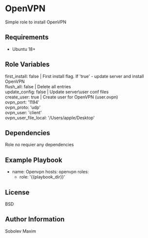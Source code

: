 OpenVPN
=========

Simple role to install OpenVPN

Requirements
------------

- Ubuntu 18+

Role Variables
--------------

first_install: false | First install flag. If 'true' - update server and install OpenVPN<br>
flush_all: false | Delete all entries<br>
update_config: false | Update server\user conf files<br>
create_user: true | Create user for OpenVPN (user.ovpn)<br>
ovpn_port: '1194'<br>
ovpn_proto: 'udp'<br>
ovpn_user: 'client'<br>
ovpn_user_file_local: '/Users/apple/Desktop'<br>

Dependencies
------------

Role no requier any dependencies

Example Playbook
----------------

- name: Openvpn
  hosts: openvpn
  roles:
    - role: '{{playbook_dir}}'

License
-------

BSD

Author Information
------------------

Sobolev Maxim
